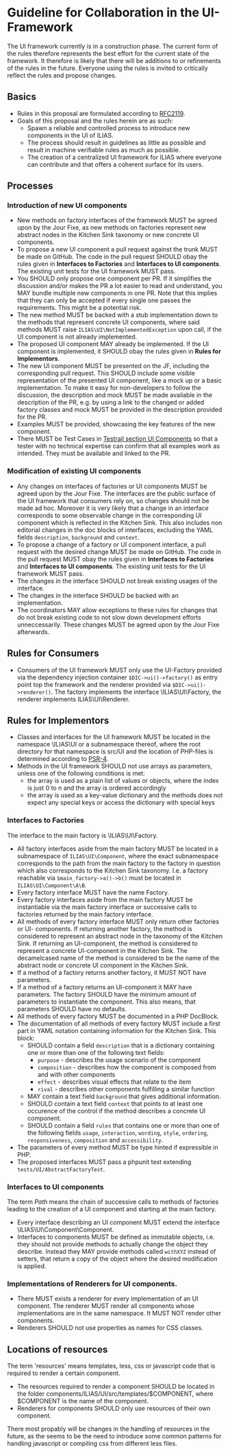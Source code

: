 # Guideline for Collaboration in the UI-Framework

The UI framework currently is in a construction phase. The current form of the rules therefore
represents the best effort for the current state of the framework. It therefore
is likely that there will be additions to or refinements of the rules in the
future. Everyone using the rules is invited to critically reflect the
rules and propose changes.

## Basics

* Rules in this proposal are formulated according to [RFC2119](https://www.ietf.org/rfc/rfc2119.txt).
* Goals of this proposal and the rules herein are as such:
    * Spawn a reliable and controlled process to introduce new components in the
      UI of ILIAS.
    * The process should result in guidelines as little as possible and result in
      machine verifiable rules as much as possible.
    * The creation of a centralized UI framework for ILIAS where everyone can
      contribute and that offers a coherent surface for its users.

## Processes

### Introduction of new UI components

* New methods on factory interfaces of the framework MUST be agreed upon by the
  Jour Fixe, as new methods on factories represent new abstract nodes in the Kitchen
  Sink taxonomy or new concrete UI components.
* To propose a new UI component a pull request against the trunk MUST be made on
  GitHub. The code in the pull request SHOULD obay the rules given in **Interfaces
  to Factories** and **Interfaces to UI components**. The existing unit tests for
  the UI framework MUST pass.
* You SHOULD only propose one component per PR. If it simplifies the discussion
  and/or makes the PR a lot easier to read and understand, you MAY bundle multiple
  new components in one PR. Note that this implies that they can only be accepted
  if every single one passes the requirements. This might be a potential risk.
* The new method MUST be backed with a stub implementation down to the methods
  that represent concrete UI components, where said methods MUST raise
  `ILIAS\UI\NotImplementedException` upon call, if the UI component is not already
  implemented.
* The proposed UI component MAY already be implemented. If the UI component is
  implemented, it SHOULD obay the rules given in **Rules for Implementors**.
* The new UI component MUST be presented on the JF, including the corresponding
  pull request. This SHOULD include some visible representation of the presented
  UI component, like a mock up or a basic implementation. To make it easy for
  non-developers to follow the discussion, the description and mock MUST be made
  available in the description of the PR, e.g. by using a link to the changed or
  added factory classes and mock MUST be provided in the description provided for
  the PR. 
* Examples MUST be provided, showcasing the key features of the new component.
* There MUST be Test Cases in [Testrail section UI Components](https://testrail.ilias.de/index.php?/suites/view/390) 
  so that a tester with no technical expertise can confirm that all examples work as intended. 
  They must be available and linked to the PR.
  
  
### Modification of existing UI components

* Any changes on interfaces of factories or UI components MUST be agreed upon by
  the Jour Fixe. The interfaces are the public surface of the UI framework that
  consumers rely on, so changes should not be made ad hoc. Moreover it is very
  likely that a change in an interface corresponds to some observable change in
  the corresponding UI component which is reflected in the Kitchen Sink. This
  also includes non editorial changes in the doc blocks of interfaces, excluding
  the YAML fields `description`, `background` and `context`.
* To propose a change of a factory or UI component interface, a pull request
  with the desired change MUST be made on GitHub. The code in the pull request
  MUST obay the rules given in **Interfaces to Factories** and **Interfaces to
  UI components**. The existing unit tests for the UI framework MUST pass.
* The changes in the interface SHOULD not break existing usages of the interface.
* The changes in the interface SHOULD be backed with an implementation.
* The coordinators MAY allow exceptions to these rules for changes that do not
  break existing code to not slow down development efforts unneccessarily.
  These changes MUST be agreed upon by the Jour Fixe afterwards.

## Rules for Consumers

* Consumers of the UI framework MUST only use the UI-Factory provided via the
  dependency injection container `$DIC->ui()->factory()` as entry point top the
  framework and the renderer provided via `$DIC->ui()->renderer()`. The factory
  implements the interface \ILIAS\UI\Factory, the renderer implements
  ILIAS\UI\Renderer.

## Rules for Implementors

* Classes and interfaces for the UI framework MUST be located in the namespace
  \ILIAS\UI or a subnamespace thereof, where the root directory for that 
  namespace is src/UI and the location of PHP-files is determined according to
  [PSR-4](http://www.php-fig.org/psr/psr-4/).
* Methods in the UI framework SHOULD not use arrays as parameters, unless one of
  the following conditions is met:
	- the array is used as a plain list of values or objects, where the index
	  is just 0 to n and the array is ordered accordingly
	- the array is used as a key-value dictionary and the methods does not expect
      any special keys or access the dictionary with special keys

### Interfaces to Factories

The interface to the main factory is \ILIAS\UI\Factory.

* All factory interfaces aside from the main factory MUST be located in a subnamespace
  of `ILIAS\UI\Component`, where the exact subnamespace corresponds to the path from
  the main factory to the factory in question which also corresponds to the Kitchen
  Sink taxonomy. I.e. a factory reachable via `$main_factory->a()->b()` must be located
  in `ILIAS\UI\Component\A\B`.
* Every factory interface MUST have the name Factory.
* Every factory interfaces aside from the main factory MUST be instantiable via
  the main factory interface or successive calls to factories returned by the
  main factory interface.
* All methods of every factory interface MUST only return other factories or UI-
  components. If returning another factory, the method is considered to represent
  an abstract node in the taxonomy of the Kitchen Sink. If returning an UI-component,
  the method is considered to represent a concrete UI-component in the Kitchen
  Sink. The decamelcased name of the method is considered to be the name of the
  abstract node or concrete UI component in the Kitchen Sink.
* If a method of a factory returns another factory, it MUST NOT have parameters.
* If a method of a factory returns an UI-component it MAY have parameters. The
  factory SHOULD have the minimum amount of parameters to instantiate the component.
  This also means, that parameters SHOULD have no defaults.
* All methods of every factory MUST be documented in a PHP DocBlock.
* The documentation of all methods of every factory MUST include a first part in
  YAML notation containing information for the Kitchen Sink. This block:
    * SHOULD contain a field `description` that is a dictionary containing one or
      more than one of the following text fields:
        * `purpose` - describes the usage scenario of the component
        * `composition` - describes how the component is composed from and with
           other components
        * `effect` - describes visual effects that relate to the item
        * `rival` - describes other components fulfilling a similar function
    * MAY contain a text field `background` that gives additional information.
    * SHOULD contain a text field `context` that points to at least one occurence
      of the control if the method describes a concrete UI component.
    * SHOULD contain a field `rules` that contains one or more than one of the 
      following fields `usage`, `interaction`, `wording`, `style`, `ordering`, 
      `responsiveness`, `composition` and `accessibility`.
* The parameters of every method MUST be type hinted if expressible in PHP.
* The proposed interfaces MUST pass a phpunit test extending `tests/UI/AbstractFactoryTest`.

### Interfaces to UI components

The term *Path* means the chain of successive calls to methods of factories leading to
the creation of a UI component and starting at the main factory.

* Every interface describing an UI component MUST extend the interface
  \ILIAS\UI\Component\Component.
* Interfaces to components MUST be defined as immutable objects, i.e. they should
  not provide methods to actually change the object they describe. Instead they
  MAY provide methods called `withXYZ` instead of setters, that return a copy of
  the object where the desired modification is applied.

### Implementations of Renderers for UI components.

* There MUST exists a renderer for every implementation of an UI component. The
  renderer MUST render all components whose implementations are in the same
  namespace. It MUST NOT render other components.
* Renderers SHOULD not use properties as names for CSS classes.

## Locations of resources

The term 'resources' means templates, less, css or javascript code that is required
to render a certain component.

* The resources required to render a component SHOULD be located in the folder
  components/ILIAS/UI/src/templates/$COMPONENT, where $COMPONENT is the name of the component.
* Renderers for components SHOULD only use resources of their own component.

There most propably will be changes in the handling of resources in the future, as
the seems to be the need to introduce some common patterns for handling javascript
or compiling css from different less files.